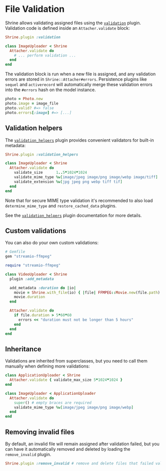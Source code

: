 # File Validation

Shrine allows validating assigned files using the [`validation`][validation]
plugin. Validation code is defined inside an `Attacher.validate` block:

```rb
Shrine.plugin :validation
```
```rb
class ImageUploader < Shrine
  Attacher.validate do
    # ... perform validation ...
  end
end
```

The validation block is run when a new file is assigned, and any validation
errors are stored in `Shrine::Attacher#errors`. Persistence plugins like
`sequel` and `activerecord` will automatically merge these validation errors
into the `#errors` hash on the model instance.

```rb
photo = Photo.new
photo.image = image_file
photo.valid? #=> false
photo.errors[:image] #=> [...]
```

## Validation helpers

The [`validation_helpers`][validation_helpers] plugin provides convenient
validators for built-in metadata:

```rb
Shrine.plugin :validation_helpers
```
```rb
class ImageUploader < Shrine
  Attacher.validate do
    validate_size      1..5*1024*1024
    validate_mime_type %w[image/jpeg image/png image/webp image/tiff]
    validate_extension %w[jpg jpeg png webp tiff tif]
  end
end
```

Note that for secure MIME type validation it's recommended to also load
`determine_mime_type` and `restore_cached_data` plugins.

See the [`validation_helpers`][validation_helpers] plugin documentation for
more details.

## Custom validations

You can also do your own custom validations:

```rb
# Gemfile
gem "streamio-ffmpeg"
```
```rb
require "streamio-ffmpeg"

class VideoUploader < Shrine
  plugin :add_metadata

  add_metadata :duration do |io|
    movie = Shrine.with_file(io) { |file| FFMPEG::Movie.new(file.path) }
    movie.duration
  end

  Attacher.validate do
    if file.duration > 5*60*60
      errors << "duration must not be longer than 5 hours"
    end
  end
end
```

## Inheritance

Validations are inherited from superclasses, but you need to call them manually
when defining more validations:

```rb
class ApplicationUploader < Shrine
  Attacher.validate { validate_max_size 5*1024*1024 }
end

class ImageUploader < ApplicationUploader
  Attacher.validate do
    super() # empty braces are required
    validate_mime_type %w[image/jpeg image/png image/webp]
  end
end
```

## Removing invalid files

By default, an invalid file will remain assigned after validation failed, but
you can have it automatically removed and deleted by loading the
`remove_invalid` plugin.

```rb
Shrine.plugin :remove_invalid # remove and delete files that failed validation
```

[validation]: /doc/plugins/validation.md#readme
[validation_helpers]: /doc/plugins/validation_helpers.md#readme
